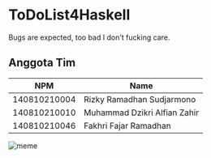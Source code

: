 # ToDoList4Haskell   
Bugs are expected, too bad I don't fucking care.

## Anggota Tim
| NPM          | Name                         |
| ------------ | ---------------------------- |
| 140810210004 | Rizky Ramadhan Sudjarmono    |
| 140810210010 | Muhammad Dzikri Alfian Zahir |
| 140810210046 | Fakhri Fajar Ramadhan        |  
  
![meme](https://ibb.co/WFmwgyc)